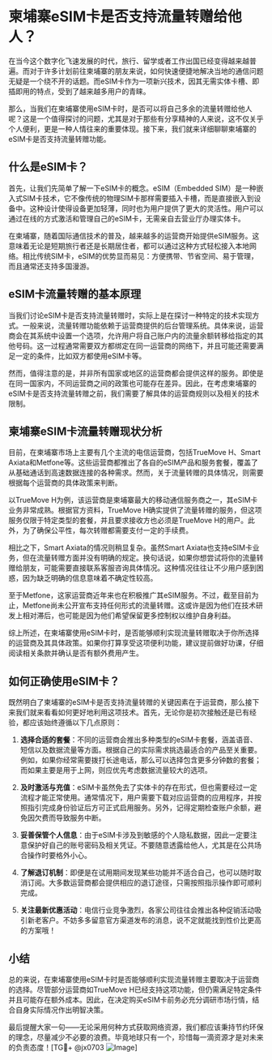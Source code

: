 # 柬埔寨eSIM卡是否支持流量转赠给他人？

在当今这个数字化飞速发展的时代，旅行、留学或者工作出国已经变得越来越普遍。而对于许多计划前往柬埔寨的朋友来说，如何快速便捷地解决当地的通信问题无疑是一个绕不开的话题。而eSIM卡作为一项新兴技术，因其无需实体卡槽、即插即用的特点，受到了越来越多用户的青睐。

那么，当我们在柬埔寨使用eSIM卡时，是否可以将自己多余的流量转赠给他人呢？这是一个值得探讨的问题，尤其是对于那些有分享精神的人来说，这不仅关乎个人便利，更是一种人情往来的重要体现。接下来，我们就来详细聊聊柬埔寨的eSIM卡是否支持流量转赠功能。

## 什么是eSIM卡？

首先，让我们先简单了解一下eSIM卡的概念。eSIM（Embedded SIM）是一种嵌入式SIM卡技术，它不像传统的物理SIM卡那样需要插入卡槽，而是直接嵌入到设备中。这种设计使得设备更加轻薄，同时也为用户提供了更大的灵活性。用户可以通过在线的方式激活和管理自己的eSIM卡，无需亲自去营业厅办理实体卡。

在柬埔寨，随着国际通信技术的普及，越来越多的运营商开始提供eSIM服务。这意味着无论是短期旅行者还是长期居住者，都可以通过这种方式轻松接入本地网络。相比传统SIM卡，eSIM的优势显而易见：方便携带、节省空间、易于管理，而且通常还支持多国漫游。

## eSIM卡流量转赠的基本原理

当我们讨论eSIM卡是否支持流量转赠时，实际上是在探讨一种特定的技术实现方式。一般来说，流量转赠功能依赖于运营商提供的后台管理系统。具体来说，运营商会在其系统中设置一个选项，允许用户将自己账户内的流量余额转移给指定的其他号码。这一过程通常需要双方都绑定在同一运营商的网络下，并且可能还需要满足一定的条件，比如双方都使用eSIM卡等。

然而，值得注意的是，并非所有国家或地区的运营商都会提供这样的服务。即使是在同一国家内，不同运营商之间的政策也可能存在差异。因此，在考虑柬埔寨的eSIM卡是否支持流量转赠之前，我们需要了解具体的运营商规则以及相关的技术限制。

## 柬埔寨eSIM卡流量转赠现状分析

目前，在柬埔寨市场上主要有几个主流的电信运营商，包括TrueMove H、Smart Axiata和Metfone等。这些运营商都推出了各自的eSIM产品和服务套餐，覆盖了从基础通话到高速数据连接的各种需求。然而，关于流量转赠的具体情况，则需要根据每个运营商的具体政策来判断。

以TrueMove H为例，该运营商是柬埔寨最大的移动通信服务商之一，其eSIM卡业务非常成熟。根据官方资料，TrueMove H确实提供了流量转赠的服务，但这项服务仅限于特定类型的套餐，并且要求接收方也必须是TrueMove H的用户。此外，为了确保公平性，每次转赠都需要支付一定的手续费。

相比之下，Smart Axiata的情况则稍显复杂。虽然Smart Axiata也支持eSIM卡业务，但在流量转赠方面并没有明确的规定。换句话说，如果你想尝试将你的流量转赠给朋友，可能需要直接联系客服咨询具体情况。这种情况往往让不少用户感到困惑，因为缺乏明确的信息意味着不确定性较高。

至于Metfone，这家运营商近年来也在积极推广其eSIM服务。不过，截至目前为止，Metfone尚未公开宣布支持任何形式的流量转赠。这或许是因为他们在技术研发上相对滞后，也可能是因为他们希望保留更多控制权以维护自身利益。

综上所述，在柬埔寨使用eSIM卡时，是否能够顺利实现流量转赠取决于你所选择的运营商及其具体政策。如果你打算享受这项便利功能，建议提前做好功课，仔细阅读相关条款并确认是否有额外费用产生。

## 如何正确使用eSIM卡？

既然明白了柬埔寨的eSIM卡是否支持流量转赠的关键因素在于运营商，那么接下来我们就来看看如何更好地利用这项技术。首先，无论你是初次接触还是已有经验，都应该始终遵循以下几点原则：

1. **选择合适的套餐**：不同的运营商会推出多种类型的eSIM卡套餐，涵盖语音、短信以及数据流量等方面。根据自己的实际需求挑选最适合的产品至关重要。例如，如果你经常需要拨打长途电话，那么可以选择包含更多分钟数的套餐；而如果主要是用于上网，则应优先考虑数据流量较大的选项。

2. **及时激活与充值**：eSIM卡虽然免去了实体卡的存在形式，但也需要经过一定流程才能正常使用。通常情况下，用户需要下载对应运营商的应用程序，并按照指引完成身份验证后方可正式启用服务。另外，记得定期检查账户余额，避免因欠费而导致服务中断。

3. **妥善保管个人信息**：由于eSIM卡涉及到敏感的个人隐私数据，因此一定要注意保护好自己的账号密码及相关凭证。不要随意透露给他人，尤其是在公共场合操作时要格外小心。

4. **了解退订机制**：即便是在试用期间发现某些功能并不适合自己，也可以随时取消订阅。大多数运营商都会提供相应的退订途径，只需按照指示操作即可顺利完成。

5. **关注最新优惠活动**：电信行业竞争激烈，各家公司往往会推出各种促销活动吸引新老客户。不妨多多留意官方渠道发布的消息，说不定就能找到性价比更高的方案哦！

## 小结

总的来说，在柬埔寨使用eSIM卡时是否能够顺利实现流量转赠主要取决于运营商的选择。尽管部分运营商如TrueMove H已经支持这项功能，但仍需满足特定条件并且可能存在额外成本。因此，在决定购买eSIM卡前务必充分调研市场行情，结合自身实际情况作出明智决策。

最后提醒大家一句——无论采用何种方式获取网络资源，我们都应该秉持节约环保的理念，尽量减少不必要的浪费。毕竟地球只有一个，珍惜每一滴资源才是对未来的负责态度！[TG💪+ @jx0703 ![Image](https://github.com/user-attachments/assets/dbca1d08-cadb-493c-b0ec-ad6f7a83f270)]